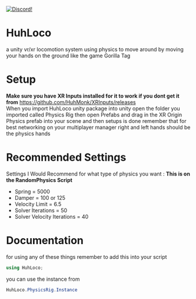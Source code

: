 <a href="https://discord.gg/8tuuGjuEE9"><img src="https://img.shields.io/badge/discord-brightgreen.svg?style=for-the-badge&logo=discord&colorA=23272a&colorB=7289da" alt="Discord!"></a>

# HuhLoco
a unity vr/xr locomotion system using physics to move around by moving your hands on the ground like the game Gorilla Tag


# Setup
**Make sure you have XR Inputs installed for it to work if you dont get it from** https://github.com/HuhMonk/XRInputs/releases                   
When you import HuhLoco unity package into unity open the folder you imported called Physics Rig
then open Prefabs and drag in the XR Origin Physics prefab into your scene and then setups is done
remember that for best networking on your multiplayer manager right and left hands should be the physics hands

# Recommended Settings
Settings I Would Recommend for what type of physics you want : **This is on the RandomPhysics Script**

- Spring = 5000
- Damper = 100 or 125
- Velocity Limit = 6.5
- Solver Iterations = 50
- Solver Velocity Iterations = 40

# Documentation

for using any of these things remember to add this into your script
```csharp
using HuhLoco;
```

you can use the instance from
```csharp
HuhLoco.PhysicsRig.Instance
```
